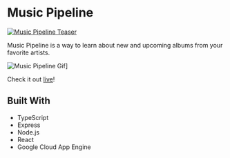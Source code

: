 # Music Pipeline

[![Music Pipeline Teaser](https://i.imgur.com/4IK5rhv.png)](https://musicpipeline.app)

Music Pipeline is a way to learn about new and upcoming albums from your
favorite artists.

![Music Pipeline Gif](https://s6.gifyu.com/images/ezgif.com-gif-makerc4fe4405d9090a2c.gif)]

Check it out [live](https://musicpipeline.app)!

## Built With

- TypeScript
- Express
- Node.js
- React
- Google Cloud App Engine
